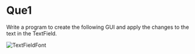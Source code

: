 # Que1

Write a program to create the following GUI and apply the changes to the text in the TextField.

![TextFieldFont](https://raw.githubusercontent.com/npeersab/T.Y.B.Sc.Comp.Sci.Java/master/Assignment6/src/setA/que1/screenshot/TextFieldFont.jpg)
